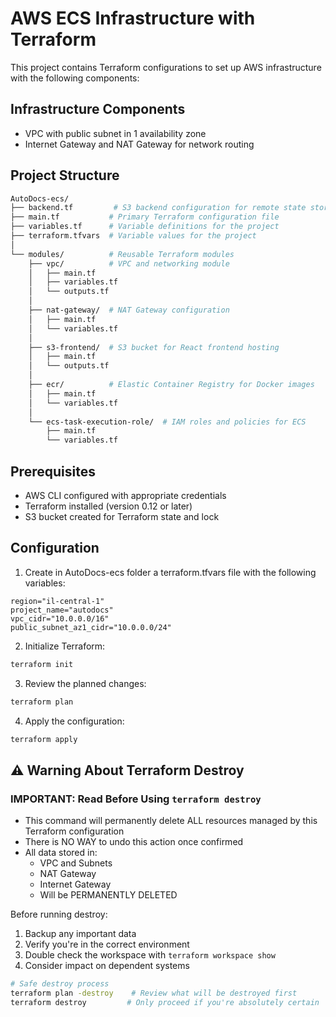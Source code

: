 # AWS ECS Infrastructure with Terraform

This project contains Terraform configurations to set up AWS infrastructure with the following components:

## Infrastructure Components

- VPC with public subnet in 1 availability zone
- Internet Gateway and NAT Gateway for network routing

## Project Structure
```sh
AutoDocs-ecs/
├── backend.tf         # S3 backend configuration for remote state storage
├── main.tf           # Primary Terraform configuration file
├── variables.tf      # Variable definitions for the project
├── terraform.tfvars  # Variable values for the project
│
└── modules/          # Reusable Terraform modules
    ├── vpc/          # VPC and networking module
    │   ├── main.tf
    │   ├── variables.tf
    │   └── outputs.tf
    │
    ├── nat-gateway/  # NAT Gateway configuration
    │   ├── main.tf
    │   └── variables.tf
    │
    ├── s3-frontend/  # S3 bucket for React frontend hosting
    │   ├── main.tf
    │   └── outputs.tf
    │
    ├── ecr/          # Elastic Container Registry for Docker images
    │   ├── main.tf
    │   └── variables.tf
    │
    └── ecs-task-execution-role/  # IAM roles and policies for ECS
        ├── main.tf
        └── variables.tf
```

## Prerequisites

- AWS CLI configured with appropriate credentials
- Terraform installed (version 0.12 or later)
- S3 bucket created for Terraform state and lock

## Configuration

1. Create in AutoDocs-ecs folder a terraform.tfvars file with the following variables:
```env
region="il-central-1"
project_name="autodocs"
vpc_cidr="10.0.0.0/16"
public_subnet_az1_cidr="10.0.0.0/24"
```
2. Initialize Terraform:
```sh
terraform init
```

3. Review the planned changes:
```sh
terraform plan
```

4. Apply the configuration:
```sh
terraform apply
```

## ⚠️ Warning About Terraform Destroy

### IMPORTANT: Read Before Using `terraform destroy`

- This command will permanently delete ALL resources managed by this Terraform configuration
- There is NO WAY to undo this action once confirmed
- All data stored in:
  - VPC and Subnets
  - NAT Gateway
  - Internet Gateway
  - Will be PERMANENTLY DELETED

Before running destroy:
1. Backup any important data
2. Verify you're in the correct environment
3. Double check the workspace with `terraform workspace show`
4. Consider impact on dependent systems

```bash
# Safe destroy process
terraform plan -destroy    # Review what will be destroyed first
terraform destroy         # Only proceed if you're absolutely certain
